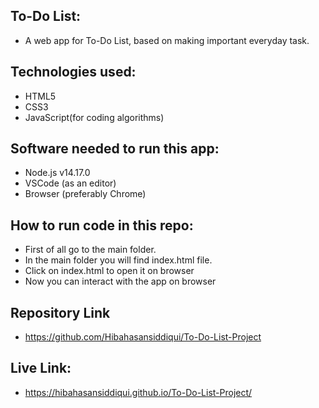 ## To-Do List:
- A web app for To-Do List, based on making important everyday task.

## Technologies used:
- HTML5
- CSS3
- JavaScript(for coding algorithms)

## Software needed to run this app:
- Node.js v14.17.0
- VSCode (as an editor)
- Browser (preferably Chrome)

## How to run code in this repo:
- First of all go to the main folder.
- In the main folder you will find index.html file.
- Click on index.html to open it on browser
- Now you can interact with the app on browser

## Repository Link
- https://github.com/Hibahasansiddiqui/To-Do-List-Project

## Live Link:
- https://hibahasansiddiqui.github.io/To-Do-List-Project/
